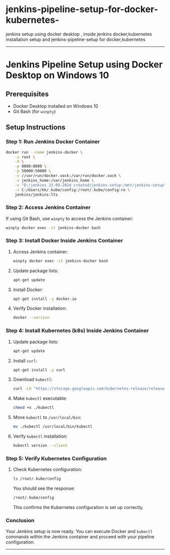 # jenkins-pipeline-setup-for-docker-kubernetes-
jenkins setup using docker desktop , inside jenkins docker,kubernetes installation setup and jenkins-pipeline-setup for docker,kubernetes 

---

# Jenkins Pipeline Setup using Docker Desktop on Windows 10

## Prerequisites
- Docker Desktop installed on Windows 10
- Git Bash (for `winpty`)

## Setup Instructions

### Step 1: Run Jenkins Docker Container

```bash
docker run --name jenkins-docker \
    -u root \
    -d \
    -p 8080:8080 \
    -p 50000:50000 \
    -v //var/run/docker.sock:/var/run/docker.sock \
    -v jenkins_home:/var/jenkins_home \
    -v "D:/jenkins 25-09-2024 created/jenkins-setup:/mnt/jenkins-setup" \
    -v C:/Users/kk/.kube/config:/root/.kube/config:ro \
    jenkins/jenkins:lts
```

### Step 2: Access Jenkins Container

If using Git Bash, use `winpty` to access the Jenkins container:

```bash
winpty docker exec -it jenkins-docker bash
```

### Step 3: Install Docker Inside Jenkins Container

1. Access Jenkins container:

    ```bash
    winpty docker exec -it jenkins-docker bash
    ```

2. Update package lists:

    ```bash
    apt-get update
    ```

3. Install Docker:

    ```bash
    apt-get install -y docker.io
    ```

4. Verify Docker installation:

    ```bash
    docker --version
    ```

### Step 4: Install Kubernetes (k8s) Inside Jenkins Container

1. Update package lists:

    ```bash
    apt-get update
    ```

2. Install `curl`:

    ```bash
    apt-get install -y curl
    ```

3. Download `kubectl`:

    ```bash
    curl -LO "https://storage.googleapis.com/kubernetes-release/release/$(curl -s https://storage.googleapis.com/kubernetes-release/release/stable.txt)/bin/linux/amd64/kubectl"
    ```

4. Make `kubectl` executable:

    ```bash
    chmod +x ./kubectl
    ```

5. Move `kubectl` to `/usr/local/bin`:

    ```bash
    mv ./kubectl /usr/local/bin/kubectl
    ```

6. Verify `kubectl` installation:

    ```bash
    kubectl version --client
    ```

### Step 5: Verify Kubernetes Configuration

1. Check Kubernetes configuration:

    ```bash
    ls /root/.kube/config
    ```

    You should see the response:

    ```bash
    /root/.kube/config
    ```

    This confirms the Kubernetes configuration is set up correctly.

### Conclusion

Your Jenkins setup is now ready. You can execute Docker and `kubectl` commands within the Jenkins container and proceed with your pipeline configuration.

---
